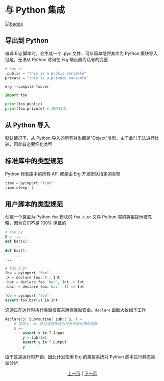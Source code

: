 # 与 Python 集成

[![badge](https://img.shields.io/endpoint.svg?url=https%3A%2F%2Fgezf7g7pd5.execute-api.ap-northeast-1.amazonaws.com%2Fdefault%2Fsource_up_to_date%3Fowner%3Derg-lang%26repos%3Derg%26ref%3Dmain%26path%3Ddoc/EN/syntax/32_integration_with_Python.md%26commit_hash%3D51de3c9d5a9074241f55c043b9951b384836b258)](https://gezf7g7pd5.execute-api.ap-northeast-1.amazonaws.com/default/source_up_to_date?owner=erg-lang&repos=erg&ref=main&path=doc/EN/syntax/32_integration_with_Python.md&commit_hash=51de3c9d5a9074241f55c043b9951b384836b258)

## 导出到 Python

编译 Erg 脚本时，会生成一个 .pyc 文件，可以简单地将其作为 Python 模块导入
但是，无法从 Python 访问在 Erg 端设置为私有的变量

```python
# foo.er
.public = "this is a public variable"
private = "this is a private variable"
```

```console
erg --compile foo.er
```

```python
import foo

print(foo.public)
print(foo.private) # 属性错误:
```

## 从 Python 导入

默认情况下，从 Python 导入的所有对象都是"Object"类型。由于此时无法进行比较，因此有必要细化类型

## 标准库中的类型规范

Python 标准库中的所有 API 都是由 Erg 开发团队指定的类型

```python
time = pyimport "time"
time.sleep! 1
```

## 用户脚本的类型规范

创建一个类型为 Python `foo` 模块的 `foo.d.er` 文件
Python 端的类型提示被忽略，因为它们不是 100% 保证的

```python
# foo.py
X = ...
def bar(x):
    ...
def baz():
    ...
...
```

```python
# foo.d.er
foo = pyimport "foo"
.X = declare foo.'X', Int
.bar = declare foo.'bar', Int -> Int
.baz! = declare foo.'baz', () => Int
```

```python
foo = pyimport "foo"
assert foo.bar(1) in Int
```

这通过在运行时执行类型检查来确保类型安全。``declare`` 函数大致如下工作

```python
declare|S: Subroutine| sub!: S, T =
    # 实际上，=> 可以强制转换为没有块副作用的函数
    x =>
        assert x in T.Input
        y = sub!(x)
        assert y in T.Output
        y
```

由于这是运行时开销，因此计划使用 Erg 的类型系统对 Python 脚本进行静态类型分析

<p align='center'>
    <a href='./31_pipeline.md'>上一页</a> | <a href='./33_package_system.md'>下一页</a>
</p>
